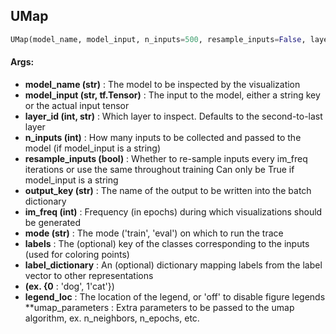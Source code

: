 ## UMap
```python
UMap(model_name, model_input, n_inputs=500, resample_inputs=False, layer_id=-2, output_key=None, im_freq=1, mode='eval', labels=None, label_dictionary=None, legend_loc='best', **umap_parameters)
```


#### Args:

* **model_name (str)** :  The model to be inspected by the visualization
* **model_input (str, tf.Tensor)** :  The input to the model, either a string key or the actual input tensor
* **layer_id (int, str)** :  Which layer to inspect. Defaults to the second-to-last layer
* **n_inputs (int)** :  How many inputs to be collected and passed to the model (if model_input is a string)
* **resample_inputs (bool)** :  Whether to re-sample inputs every im_freq iterations or use the same throughout training                                Can only be True if model_input is a string
* **output_key (str)** :  The name of the output to be written into the batch dictionary
* **im_freq (int)** :  Frequency (in epochs) during which visualizations should be generated
* **mode (str)** :  The mode ('train', 'eval') on which to run the trace
* **labels** :  The (optional) key of the classes corresponding to the inputs (used for coloring points)
* **label_dictionary** :  An (optional) dictionary mapping labels from the label vector to other representations
* **(ex. {0** : 'dog', 1'cat'})
* **legend_loc** :  The location of the legend, or 'off' to disable figure legends
 **umap_parameters :  Extra parameters to be passed to the umap algorithm, ex. n_neighbors, n_epochs, etc.    